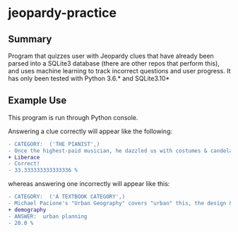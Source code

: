# jeopardy-practice

## Summary
Program that quizzes user with Jeopardy clues that have already
been parsed into a SQLite3 database (there are other repos that
perform this), and uses machine learning to track incorrect questions
and user progress. It has only been tested with Python 3.6.* and
SQLite3.10*

## Example Use

This program is run through Python console.

Answering a clue correctly will appear like the following:

```diff
- CATEGORY:  ('THE PIANIST',)
- Once the highest-paid musician, he dazzled us with costumes & candelabra, as well as his piano playing
+ Liberace
- Correct!
- 33.333333333333336 %
```

whereas answering one incorrectly will appear like this:

```diff
- CATEGORY:  ('A TEXTBOOK CATEGORY',)
- Michael Pacione's "Urban Geography" covers "urban" this, the design & regulation of populated spaces
+ demography
- ANSWER:  urban planning
- 20.0 %
```
